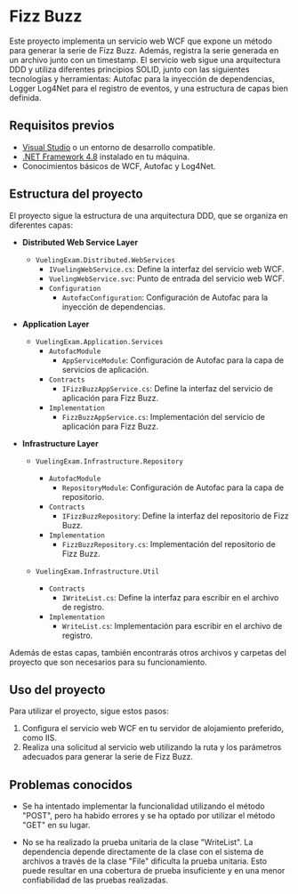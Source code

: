 # Fizz Buzz

Este proyecto implementa un servicio web WCF que expone un método para generar la serie de Fizz Buzz. Además, registra la serie generada en un archivo junto con un timestamp. El servicio web sigue una arquitectura DDD y utiliza diferentes principios SOLID, junto con las siguientes tecnologías y herramientas: Autofac para la inyección de dependencias, Logger Log4Net para el registro de eventos, y una estructura de capas bien definida.

## Requisitos previos

- [Visual Studio](https://visualstudio.microsoft.com/) o un entorno de desarrollo compatible.
- [.NET Framework 4.8](https://dotnet.microsoft.com/download) instalado en tu máquina.
- Conocimientos básicos de WCF, Autofac y Log4Net.

## Estructura del proyecto

El proyecto sigue la estructura de una arquitectura DDD, que se organiza en diferentes capas:

- **Distributed Web Service Layer**
  - `VuelingExam.Distributed.WebServices`
    - `IVuelingWebService.cs`: Define la interfaz del servicio web WCF.
    - `VuelingWebService.svc`: Punto de entrada del servicio web WCF.
    - `Configuration`
      - `AutofacConfiguration`: Configuración de Autofac para la inyección de dependencias.

- **Application Layer**
  - `VuelingExam.Application.Services`
    - `AutofacModule`
      - `AppServiceModule`: Configuración de Autofac para la capa de servicios de aplicación.
    - `Contracts`
      - `IFizzBuzzAppService.cs`: Define la interfaz del servicio de aplicación para Fizz Buzz.
    - `Implementation`
      - `FizzBuzzAppService.cs`: Implementación del servicio de aplicación para Fizz Buzz.

- **Infrastructure Layer**
  - `VuelingExam.Infrastructure.Repository`
    - `AutofacModule`
      - `RepositoryModule`: Configuración de Autofac para la capa de repositorio.
    - `Contracts`
      - `IFizzBuzzRepository`: Define la interfaz del repositorio de Fizz Buzz.
    - `Implementation`
      - `FizzBuzzRepository.cs`: Implementación del repositorio de Fizz Buzz.

  - `VuelingExam.Infrastructure.Util`
    - `Contracts`
      - `IWriteList.cs`: Define la interfaz para escribir en el archivo de registro.
    - `Implementation`
      - `WriteList.cs`: Implementación para escribir en el archivo de registro.

Además de estas capas, también encontrarás otros archivos y carpetas del proyecto que son necesarios para su funcionamiento.

## Uso del proyecto

Para utilizar el proyecto, sigue estos pasos:

1. Configura el servicio web WCF en tu servidor de alojamiento preferido, como IIS.
2. Realiza una solicitud al servicio web utilizando la ruta y los parámetros adecuados para generar la serie de Fizz Buzz.


## Problemas conocidos

- Se ha intentado implementar la funcionalidad utilizando el método "POST", pero ha habido errores y se ha optado por utilizar el método "GET" en su lugar.

- No se ha realizado la prueba unitaria de la clase "WriteList". La dependencia depende directamente de la clase con el sistema de archivos a través de la clase "File" dificulta la prueba unitaria. Esto puede resultar en una cobertura de prueba insuficiente y en una menor confiabilidad de las pruebas realizadas.


